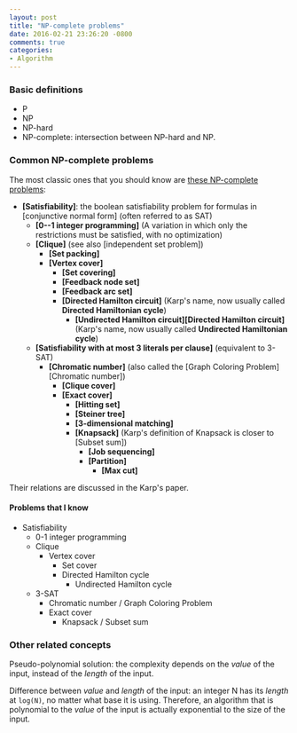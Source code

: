 ```yaml
---
layout: post
title: "NP-complete problems"
date: 2016-02-21 23:26:20 -0800
comments: true
categories: 
- Algorithm
---
```


### Basic definitions

* P
* NP
* NP-hard
* NP-complete: intersection between NP-hard and NP.

### Common NP-complete problems

The most classic ones that you should know are [these NP-complete problems](https://en.wikipedia.org/wiki/Karp%27s_21_NP-complete_problems):

-   **[Satisfiability]**: the boolean satisfiability problem for
    formulas in [conjunctive normal form] (often referred to as SAT)
    -   **[0--1 integer programming]** (A variation in which only the
        restrictions must be satisfied, with no optimization)
    -   **[Clique]** (see also [independent set problem])
        -   **[Set packing]**
        -   **[Vertex cover]**
            -   **[Set covering]**
            -   **[Feedback node set]**
            -   **[Feedback arc set]**
            -   **[Directed Hamilton circuit]** (Karp\'s name, now
                usually called **Directed Hamiltonian cycle**)
                -   **[Undirected Hamilton circuit][Directed Hamilton
                    circuit]** (Karp\'s name, now usually called
                    **Undirected Hamiltonian cycle**)
    -   **[Satisfiability with at most 3 literals per clause]**
        (equivalent to 3-SAT)
        -   **[Chromatic number]** (also called the [Graph Coloring
            Problem][Chromatic number])
            -   **[Clique cover]**
            -   **[Exact cover]**
                -   **[Hitting set]**
                -   **[Steiner tree]**
                -   **[3-dimensional matching]**
                -   **[Knapsack]** (Karp\'s definition of Knapsack is
                    closer to [Subset sum])
                    -   **[Job sequencing]**
                    -   **[Partition]**
                        -   **[Max cut]**

Their relations are discussed in the Karp's paper.

#### Problems that I know

* Satisfiability
  * 0-1 integer programming
  * Clique
    * Vertex cover
      * Set cover
      * Directed Hamilton cycle
        * Undirected Hamilton cycle
  * 3-SAT
    * Chromatic number / Graph Coloring Problem
    * Exact cover
      * Knapsack / Subset sum

### Other related concepts

Pseudo-polynomial solution: the complexity depends on the *value* of the input, instead of the *length* of the input.

Difference between *value* and *length* of the input: an integer N has its *length* at `log(N)`, no matter what base it is using.
Therefore, an algorithm that is polynomial to the *value* of the input is actually exponential to the size of the input.
